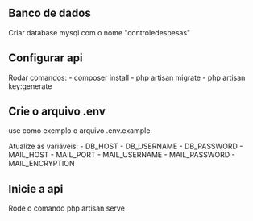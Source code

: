 
## Banco de dados

Criar database mysql com o nome "controledespesas"

## Configurar api

Rodar comandos:
    - composer install
    - php artisan migrate
    - php artisan key:generate

## Crie o arquivo .env
use como exemplo o arquivo .env.example

Atualize as variáveis:
    - DB_HOST
    - DB_USERNAME
    - DB_PASSWORD
    - MAIL_HOST
    - MAIL_PORT
    - MAIL_USERNAME
    - MAIL_PASSWORD
    - MAIL_ENCRYPTION


## Inicie a api
Rode o comando php artisan serve

